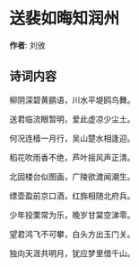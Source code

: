 # 送裴如晦知润州

**作者**: 刘攽

## 诗词内容

柳阴深碧黄鹂语，川水平堤鸥鸟舞。

送君临流眼暂明，爱此虚凉少尘土。

何况连樯一月行，吴山楚水相逢迎。

稻花吹雨香不绝，芦叶摇风声正清。

北固楼台似图画，广陵欲渡闻潮生。

缥壶盈前京口酒，红旆相随北府兵。

少年投栗常为乐，晚岁甘棠空涕零。

望君鸿飞不可攀，白头方出玉门关。

独向天涯共明月，犹应梦里借千山。

